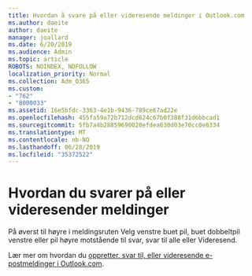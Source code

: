 ```yaml
---
title: Hvordan å svare på eller videresende meldinger i Outlook.com
ms.author: daeite
author: daeite
manager: joallard
ms.date: 6/20/2019
ms.audience: Admin
ms.topic: article
ROBOTS: NOINDEX, NOFOLLOW
localization_priority: Normal
ms.collection: Adm_O365
ms.custom:
- "762"
- "8000033"
ms.assetid: 16e5bfdc-3363-4e1b-9436-789ce67ad22e
ms.openlocfilehash: 455fa59a72b712dcd624c67b0f388f31d6bbcad1
ms.sourcegitcommit: 5fb7a4b28859690020efdea630d03e70cc0e6334
ms.translationtype: MT
ms.contentlocale: nb-NO
ms.lasthandoff: 06/28/2019
ms.locfileid: "35372522"
---
```

# <a name="how-to-reply-to-or-forward-messages"></a>Hvordan du svarer på eller videresender meldinger

På øverst til høyre i meldingsruten Velg venstre buet pil, buet dobbeltpil venstre eller pil høyre motstående til svar, svar til alle eller Videresend.
  
Lær mer om hvordan du [oppretter, svar til, eller videresende e-postmeldinger i Outlook.com](https://support.office.com/article/5a240eb5-8840-4146-b5e8-b078dce6e5e4?wt.mc_id=Office_Outlook_com_Alchemy).